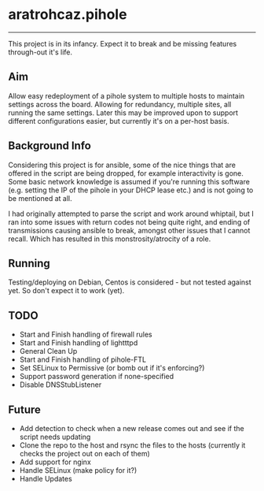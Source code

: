 # aratrohcaz.pihole
---
This project is in its infancy. Expect it to break and be missing features through-out it's life.

## Aim
Allow easy redeployment of a pihole system to multiple hosts to maintain settings across the board. Allowing for redundancy, multiple sites, all running the same settings. Later this may be improved upon to support different configurations easier, but currently it's on a per-host basis.

## Background Info
Considering this project is for ansible, some of the nice things that are offered in the script are being dropped, for example interactivity is gone. Some basic network knowledge is assumed if you're running this software (e.g. setting the IP of the pihole in your DHCP lease etc.) and is not going to be mentioned at all.

I had originally attempted to parse the script and work around whiptail, but I ran into some issues with return codes not being quite right, and ending of transmissions causing ansible to break, amongst other issues that I cannot recall. Which has resulted in this monstrosity/atrocity of a role.

## Running
Testing/deploying on Debian, Centos is considered - but not tested against yet. So don't expect it to work (yet).

## TODO
- Start and Finish handling of firewall rules
- Start and Finish handling of lightttpd
- General Clean Up
- Start and Finish handling of pihole-FTL
- Set SELinux to Permissive (or bomb out if it's enforcing?)
- Support password generation if none-specified
- Disable DNSStubListener

## Future
- Add detection to check when a new release comes out and see if the script needs updating
- Clone the repo to the host and rsync the files to the hosts (currently it checks the project out on each of them)
- Add support for nginx
- Handle SELinux (make policy for it?)
- Handle Updates

